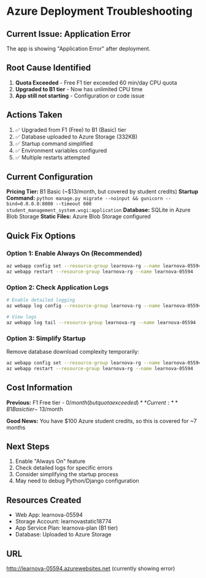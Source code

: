 # Azure Deployment Troubleshooting

## Current Issue: Application Error

The app is showing "Application Error" after deployment.

## Root Cause Identified

1. **Quota Exceeded** - Free F1 tier exceeded 60 min/day CPU quota
2. **Upgraded to B1 tier** - Now has unlimited CPU time
3. **App still not starting** - Configuration or code issue

## Actions Taken

1. ✅ Upgraded from F1 (Free) to B1 (Basic) tier
2. ✅ Database uploaded to Azure Storage (332KB)
3. ✅ Startup command simplified
4. ✅ Environment variables configured
5. ✅ Multiple restarts attempted

## Current Configuration

**Pricing Tier:** B1 Basic (~$13/month, but covered by student credits)
**Startup Command:** `python manage.py migrate --noinput && gunicorn --bind=0.0.0.0:8000 --timeout 600 student_management_system.wsgi:application`
**Database:** SQLite in Azure Blob Storage
**Static Files:** Azure Blob Storage configured

## Quick Fix Options

### Option 1: Enable Always On (Recommended)

```bash
az webapp config set --resource-group learnova-rg --name learnova-05594 --always-on true
az webapp restart --resource-group learnova-rg --name learnova-05594
```

### Option 2: Check Application Logs

```bash
# Enable detailed logging
az webapp log config --resource-group learnova-rg --name learnova-05594 --application-logging filesystem --level verbose

# View logs
az webapp log tail --resource-group learnova-rg --name learnova-05594
```

### Option 3: Simplify Startup

Remove database download complexity temporarily:

```bash
az webapp config set --resource-group learnova-rg --name learnova-05594 --startup-file "gunicorn --bind=0.0.0.0:8000 student_management_system.wsgi:application"
az webapp restart --resource-group learnova-rg --name learnova-05594
```

## Cost Information

**Previous:** F1 Free tier - $0/month (but quota exceeded)
**Current:** B1 Basic tier - ~$13/month

**Good News:** You have $100 Azure student credits, so this is covered for ~7 months

## Next Steps

1. Enable "Always On" feature
2. Check detailed logs for specific errors
3. Consider simplifying the startup process
4. May need to debug Python/Django configuration

## Resources Created

- Web App: learnova-05594
- Storage Account: learnovastatic18774
- App Service Plan: learnova-plan (B1 tier)
- Database: Uploaded to Azure Storage

## URL

http://learnova-05594.azurewebsites.net (currently showing error)
